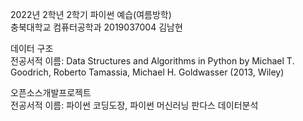 2022년 2학년 2학기 파이썬 예습(여름방학)    
충북대학교 컴퓨터공학과 2019037004 김남현

데이터 구조                    
전공서적 이름: Data Structures and Algorithms in Python by Michael T. Goodrich, Roberto Tamassia, Michael H. Goldwasser (2013, Wiley)

오픈소스개발프로젝트                      
전공서적 이름: 파이썬 코딩도장, 파이썬 머신러닝 판다스 데이터분석
